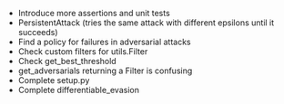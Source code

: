 * Introduce more assertions and unit tests
* PersistentAttack (tries the same attack with different epsilons until it succeeds)
* Find a policy for failures in adversarial attacks
* Check custom filters for utils.Filter
* Check get_best_threshold
* get_adversarials returning a Filter is confusing
* Complete setup.py
* Complete differentiable_evasion
